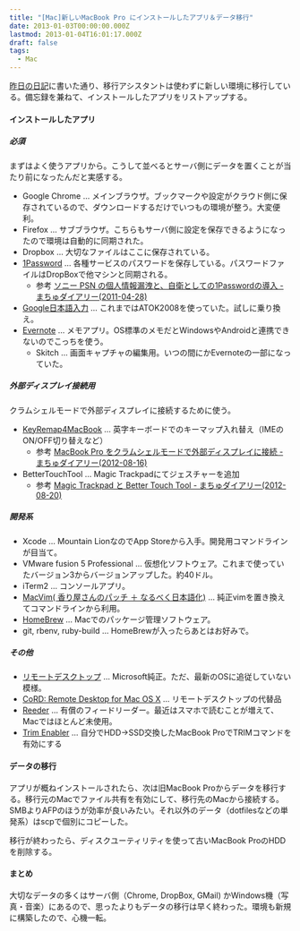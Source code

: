 ```yaml
---
title: "[Mac]新しいMacBook Pro にインストールしたアプリ＆データ移行"
date: 2013-01-03T00:00:00.000Z
lastmod: 2013-01-04T16:01:17.000Z
draft: false
tags:
  - Mac
---
```


[昨日の日記](/posts/20130102/p01)に書いた通り、移行アシスタントは使わずに新しい環境に移行している。備忘録を兼ねて、インストールしたアプリをリストアップする。

#### インストールしたアプリ

##### 必須

まずはよく使うアプリから。こうして並べるとサーバ側にデータを置くことが当たり前になったんだと実感する。

- Google Chrome … メインブラウザ。ブックマークや設定がクラウド側に保存されているので、ダウンロードするだけでいつもの環境が整う。大変便利。
- Firefox … サブブラウザ。こちらもサーバ側に設定を保存できるようになったので環境は自動的に同期された。
- Dropbox … 大切なファイルはここに保存されている。
- [1Password](https://agilebits.com/onepassword) … 各種サービスのパスワードを保存している。パスワードファイルはDropBoxで他マシンと同期される。
  - 参考 [ソニー PSN の個人情報漏洩と、自衛としての1Passwordの導入 - まちゅダイアリー(2011-04-28)](http://www.machu.jp/diary/20110428.html#p01)
- [Google日本語入力](http://www.google.co.jp/ime/) … これまではATOK2008を使っていた。試しに乗り換え。
- [Evernote](http://evernote.com/intl/jp/) … メモアプリ。OS標準のメモだとWindowsやAndroidと連携できないのでこっちを使う。
  - Skitch … 画面キャプチャの編集用。いつの間にかEvernoteの一部になっていた。

##### 外部ディスプレイ接続用

クラムシェルモードで外部ディスプレイに接続するために使う。

- [KeyRemap4MacBook](http://pqrs.org/macosx/keyremap4macbook/index.html.ja) … 英字キーボードでのキーマップ入れ替え（IMEのON/OFF切り替えなど）
  - 参考 [MacBook Pro をクラムシェルモードで外部ディスプレイに接続 - まちゅダイアリー(2012-08-16)](http://www.machu.jp/diary/20120816.html#p01)
- BetterTouchTool … Magic Trackpadにてジェスチャーを追加
  - 参考 [Magic Trackpad と Better Touch Tool - まちゅダイアリー(2012-08-20)](http://www.machu.jp/diary/20120820.html#p01)

##### 開発系

- Xcode … Mountain LionなのでApp Storeから入手。開発用コマンドラインが目当て。
- VMware fusion 5 Professional … 仮想化ソフトウェア。これまで使っていたバージョン3からバージョンアップした。約40ドル。
- iTerm2 … コンソールアプリ。
- [MacVim( 香り屋さんのパッチ ＋ なるべく日本語化)](http://code.google.com/p/macvim-kaoriya/) … 純正vimを置き換えてコマンドラインから利用。
- [HomeBrew](http://mxcl.github.com/homebrew/) … Macでのパッケージ管理ソフトウェア。
- git, rbenv, ruby-build … HomeBrewが入ったらあとはお好みで。

##### その他

- [リモートデスクトップ](http://www.microsoft.com/japan/mac/remote-desktop-client) … Microsoft純正。ただ、最新のOSに追従していない模様。
- [CoRD: Remote Desktop for Mac OS X](http://cord.sourceforge.net/) … リモートデスクトップの代替品
- [Reeder](https://itunes.apple.com/us/app/reeder/id439845554?mt=12&ls=1) … 有償のフィードリーダー。最近はスマホで読むことが増えて、Macではほとんど未使用。
- [Trim Enabler](http://www.groths.org/?page_id=322) … 自分でHDD→SSD交換したMacBook ProでTRIMコマンドを有効にする

#### データの移行

アプリが概ねインストールされたら、次は旧MacBook Proからデータを移行する。移行元のMacでファイル共有を有効にして、移行先のMacから接続する。SMBよりAFPのほうが効率が良いみたい。それ以外のデータ（dotfilesなどの単発系）はscpで個別にコピーした。

移行が終わったら、ディスクユーティリティを使って古いMacBook ProのHDDを削除する。

#### まとめ

大切なデータの多くはサーバ側（Chrome, DropBox, GMail) かWindows機（写真・音楽）にあるので、思ったよりもデータの移行は早く終わった。環境も新規に構築したので、心機一転。
